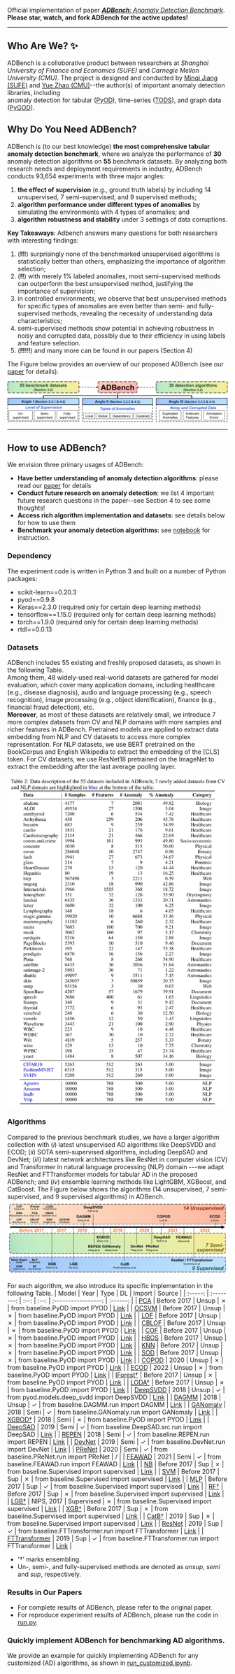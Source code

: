 Official implementation of paper [_**ADBench**: Anomaly Detection Benchmark_](https://github.com/Minqi824/ADBench/blob/main/paper/ADBench%20Anomaly%20Detection%20Benchmark.pdf). 
__Please star, watch, and fork ADBench for the active updates!__

****

## Who Are We? ✨

ADBench is a colloborative product between researchers at _Shanghai University of Finance and Economics (SUFE)_ and _Carnegie Mellon University (CMU)_. The project is designed and conducted by [Minqi Jiang (SUFE)](https://github.com/Minqi824) and [Yue Zhao (CMU)](https://github.com/yzhao062)--the author(s) of important anomaly detection libraries, including  
anomaly detection for tabular ([PyOD](https://github.com/yzhao062/pyod)), time-series ([TODS](https://github.com/datamllab/tods)), 
and graph data ([PyGOD](https://github.com/pygod-team/pygod)). 


## Why Do You Need ADBench?

ADBench is (to our best knowledge) **the most comprehensive tabular anomaly detection benchmark**, where we analyze the performance of **30** anomaly detection algorithms on **55** benchmark datasets. By analyzing both research needs and deployment requirements in industry,
ADBench conducts 93,654 experiments with three major angles:
 1. **the effect of supervision** (e.g., ground truth labels) 
by including 14 unsupervised, 7 semi-supervised, and 9 supervised methods;
 2. **algorithm performance under different types of anomalies** by 
simulating the environments with 4 types of anomalies; and
 3. **algorithm robustness and stability** under 3 settings of data corruptions. 

**Key Takeaways**: Adbench answers many questions for both researchers with interesting findings: 
1. (**!!!**) surprisingly none of the benchmarked unsupervised algorithms is statistically better than others, emphasizing the importance of algorithm selection;
2. (**!!**) with merely 1% labeled anomalies, most semi-supervised methods can outperform the best unsupervised method, justifying the importance of supervision;
3. in controlled environments, we observe that best unsupervised methods for specific types of anomalies are even better than semi- and fully-supervised methods, revealing the necessity of understanding data characteristics;
4. semi-supervised methods show potential in achieving robustness in noisy and corrupted data, possibly due to their efficiency in using labels and feature selection.
5. (**!!!!!**) and many more can be found in our papers (Section 4)

The Figure below provides an overview of our proposed ADBench (see our [paper](https://github.com/Minqi824/ADBench/blob/main/paper/ADBench%20Anomaly%20Detection%20Benchmark.pdf) for details).

![ADBench](figs/ADBench.png)

----

## How to use ADBench?

We envision three primary usages of ADBench:

- **Have better understanding of anomaly detection algorithms**: please read our [paper](https://github.com/Minqi824/ADBench/blob/main/paper/ADBench%20Anomaly%20Detection%20Benchmark.pdf) for details
- **Conduct future research on anomaly detection**: we list 4 important future research questions in the paper--see Section 4 to see some thoughts!
- **Access rich algorithm implementation and datasets**: see details below for how to use them
- **Benchmark your anomaly detection algorithms**: see [notebook](https://github.com/Minqi824/ADBench/blob/main/run_customized.ipynb) for instruction.



### Dependency
The experiment code is written in Python 3 and built on a number of Python packages:  
- scikit-learn==0.20.3 
- pyod==0.9.8 
- Keras==2.3.0 (required only for certain deep learning methods)
- tensorflow==1.15.0 (required only for certain deep learning methods)
- torch==1.9.0 (required only for certain deep learning methods)
- rtdl==0.0.13

### Datasets
ADBench includes 55 existing and freshly proposed datasets, as shown in the following Table.  
Among them, 48 widely-used real-world datasets are gathered for model evaluation, which cover many application domains, 
including healthcare (e.g., disease diagnosis), 
audio and language processing (e.g., speech recognition), 
image processing (e.g., object identification), 
finance (e.g., financial fraud detection), etc.  
**Moreover**, as most of these datasets are relatively small, 
we introduce 7 more complex datasets from CV and NLP domains with more samples and richer features in ADBench.
Pretrained models are applied to extract data embedding from NLP and CV datasets to access more complex representation.
For NLP datasets, we use BERT pretrained on the BookCorpus and English Wikipedia to extract the embedding of the [CLS] token.
For CV datasets, we use ResNet18 pretrained on the ImageNet to extract the embedding after the last average pooling layer.

![Dataasets](figs/Datasets.png)

### Algorithms
Compared to the previous benchmark studies, we have a larger algorithm collection with
(_i_) latest unsupervised AD algorithms like DeepSVDD and ECOD;
(_ii_) SOTA semi-supervised algorithms, including DeepSAD and DevNet;
(_iii_) latest network architectures like ResNet in computer vision (CV) and Transformer in natural language processing (NLP) domain
---we adapt ResNet and FTTransformer models for tabular AD in the proposed ADBench; and
(_iv_) ensemble learning methods like LightGBM, XGBoost, and CatBoost.
The Figure below shows the algorithms (14 unsupervised, 7 semi-supervised, and 9 supervised algorithms) in ADBench.
![Algorithms](figs/Algorithms.png)

For each algorithm, we also introduce its specific implementation in the following Table.
|  Model  | Year | Type |  DL  |       Import       |  Source  |
| :-----: | :--------: | :--: | :--: | :-----------------: | :------: |
| [PCA](https://apps.dtic.mil/sti/pdfs/ADA465712.pdf) | Before 2017 | Unsup |  &cross;   | from baseline.PyOD import PYOD | [Link](https://pyod.readthedocs.io/en/latest/#) |
| [OCSVM](https://proceedings.neurips.cc/paper/1999/file/8725fb777f25776ffa9076e44fcfd776-Paper.pdf) | Before 2017  | Unsup |  &cross;   | from baseline.PyOD import PYOD | [Link](https://pyod.readthedocs.io/en/latest/#) |
| [LOF](https://dl.acm.org/doi/pdf/10.1145/342009.335388) | Before 2017  | Unsup |  &cross;   | from baseline.PyOD import PYOD | [Link](https://pyod.readthedocs.io/en/latest/#) |
| [CBLOF](https://www.sciencedirect.com/science/article/abs/pii/S0167865503000035?casa_token=8zegN8osm64AAAAA:mf8lhwsCXHslgL8eYYJUSKJYgSiy42ibf6aMrP-zlaKE5tz_hiy63Olqv_NGAM7Gz21pjCTuMA) | Before 2017  | Unsup |  &cross;   | from baseline.PyOD import PYOD | [Link](https://pyod.readthedocs.io/en/latest/#) |
| [COF](https://link.springer.com/chapter/10.1007/3-540-47887-6_53) | Before 2017  | Unsup |  &cross;   | from baseline.PyOD import PYOD | [Link](https://pyod.readthedocs.io/en/latest/#) |
| [HBOS](http://citeseerx.ist.psu.edu/viewdoc/download?doi=10.1.1.401.5686&rep=rep1&type=pdf) | Before 2017  | Unsup |  &cross;   | from baseline.PyOD import PYOD | [Link](https://pyod.readthedocs.io/en/latest/#) |
| [KNN](https://dl.acm.org/doi/pdf/10.1145/342009.335437) | Before 2017  | Unsup |  &cross;   | from baseline.PyOD import PYOD | [Link](https://pyod.readthedocs.io/en/latest/#) |
| [SOD](https://www.dbs.ifi.lmu.de/~zimek/publications/PAKDD2009/pakdd09-SOD.pdf) | Before 2017  | Unsup |  &cross;   | from baseline.PyOD import PYOD | [Link](https://pyod.readthedocs.io/en/latest/#) |
| [COPOD](https://arxiv.org/abs/2009.09463) | 2020  | Unsup |  &cross;   | from baseline.PyOD import PYOD | [Link](https://pyod.readthedocs.io/en/latest/#) |
| [ECOD](https://arxiv.org/abs/2201.00382) | 2022  | Unsup |  &cross;   | from baseline.PyOD import PYOD | [Link](https://pyod.readthedocs.io/en/latest/#) |
| [IForest†](https://cs.nju.edu.cn/zhouzh/zhouzh.files/publication/icdm08b.pdf?q=isolation-forest) | Before 2017  | Unsup |  &cross;   | from baseline.PyOD import PYOD | [Link](https://pyod.readthedocs.io/en/latest/#) |
| [LODA†](https://link.springer.com/article/10.1007/s10994-015-5521-0) | Before 2017  | Unsup |  &cross;   | from baseline.PyOD import PYOD | [Link](https://pyod.readthedocs.io/en/latest/#) |
| [DeepSVDD](http://proceedings.mlr.press/v80/ruff18a/ruff18a.pdf) | 2018  | Unsup |  &check;   | from pyod.models.deep_svdd import DeepSVDD | [Link](https://pyod.readthedocs.io/en/latest/#) |
| [DAGMM](https://openreview.net/forum?id=BJJLHbb0-) | 2018  | Unsup |  &check;   | from baseline.DAGMM.run import DAGMM | [Link](https://github.com/mperezcarrasco/PyTorch-DAGMM) |
| [GANomaly](https://arxiv.org/abs/1805.06725) | 2018  | Semi |  &check;   | from baseline.GANomaly.run import GANomaly | [Link](https://github.com/samet-akcay/ganomaly) |
| [XGBOD†](https://arxiv.org/abs/1912.00290) | 2018  | Semi |  &cross;   | from baseline.PyOD import PYOD | [Link](https://pyod.readthedocs.io/en/latest/#) |
| [DeepSAD](https://arxiv.org/abs/1906.02694) | 2019  | Semi |  &check;   | from baseline.DeepSAD.src.run import DeepSAD | [Link](https://github.com/lukasruff/Deep-SAD-PyTorch) |
| [REPEN](https://arxiv.org/abs/1806.04808) | 2018  | Semi |  &check;   | from baseline.REPEN.run import REPEN | [Link](https://github.com/GuansongPang/deep-outlier-detection) |
| [DevNet](https://arxiv.org/abs/1911.08623) | 2019  | Semi |  &check;   | from baseline.DevNet.run import DevNet | [Link](https://github.com/GuansongPang/deviation-network) |
| [PReNet](https://arxiv.org/abs/1910.13601) | 2020  | Semi |  &check;   | from baseline.PReNet.run import PReNet | / |
| [FEAWAD](https://arxiv.org/abs/2105.10500) | 2021  | Semi |  &check;   | from baseline.FEAWAD.run import FEAWAD | [Link](https://github.com/yj-zhou/Feature_Encoding_with_AutoEncoders_for_Weakly-supervised_Anomaly_Detection/blob/main/FEAWAD.py) |
| [NB](https://www.cs.unb.ca/~hzhang/publications/FLAIRS04ZhangH.pdf) | Before 2017  | Sup |  &cross;   | from baseline.Supervised import supervised | [Link](https://scikit-learn.org/stable/supervised_learning.html) |
| [SVM](http://citeseer.ist.psu.edu/viewdoc/summary?doi=10.1.1.41.1639) | Before 2017  | Sup |  &cross;   | from baseline.Supervised import supervised | [Link](https://scikit-learn.org/stable/supervised_learning.html) |
| [MLP](https://files.eric.ed.gov/fulltext/ED294889.pdf) | Before 2017  | Sup |  &check;   | from baseline.Supervised import supervised | [Link](https://scikit-learn.org/stable/supervised_learning.html) |
| [RF†](https://www.stat.berkeley.edu/~breiman/randomforest2001.pdf) | Before 2017  | Sup |  &cross;   | from baseline.Supervised import supervised | [Link](https://scikit-learn.org/stable/supervised_learning.html) |
| [LGB†](https://proceedings.neurips.cc/paper/2017/file/6449f44a102fde848669bdd9eb6b76fa-Paper.pdf) | NIPS, 2017  | Supervised |  &cross;   | from baseline.Supervised import supervised | [Link](https://lightgbm.readthedocs.io/en/latest/) |
| [XGB†](https://arxiv.org/abs/1603.02754) | Before 2017  | Sup |  &cross;   | from baseline.Supervised import supervised | [Link](https://catboost.ai/en/docs/) |
| [CatB†](https://arxiv.org/pdf/1706.09516.pdf) | 2019  | Sup |  &cross;   | from baseline.Supervised import supervised | [Link](https://xgboost.readthedocs.io/en/stable/) |
| [ResNet](https://arxiv.org/pdf/2106.11959.pdf) | 2019  | Sup |  &check;   | from baseline.FTTransformer.run import FTTransformer | [Link](https://yura52.github.io/rtdl/stable/index.html) |
| [FTTransformer](https://arxiv.org/pdf/2106.11959.pdf) | 2019  | Sup |  &check;   | from baseline.FTTransformer.run import FTTransformer | [Link](https://yura52.github.io/rtdl/stable/index.html) |
- '†' marks ensembling.
- Un-, semi-, and fully-supervised methods are denoted as _unsup_, _semi_ and _sup_, respectively.

### Results in Our Papers
- For complete results of ADBench, please refer to the original paper.
- For reproduce experiment results of ADBench, please run the code in [run.py](run.py).

### Quickly implement ADBench for benchmarking AD algorithms.
We provide an example for quickly implementing ADBench for any customized (AD) algorithms,
as shown in [run_customized.ipynb](run_customized.ipynb).
